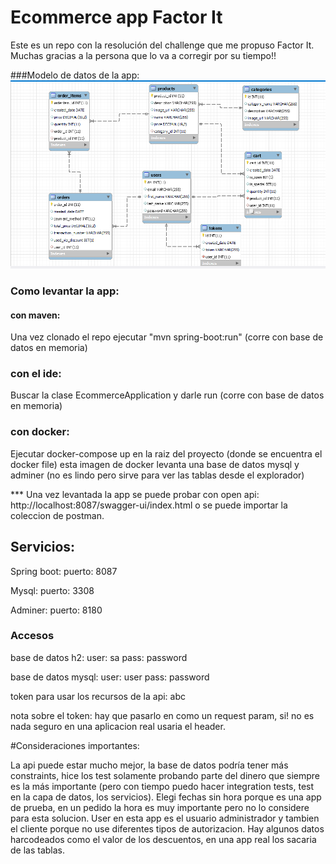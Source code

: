 # Ecommerce app Factor It 
 Este es un repo con la resolución del 
 challenge que me propuso Factor It. Muchas gracias a la persona que lo va a corregir por su tiempo!!
 

###Modelo de datos de la app:
![model](model.png)


### Como levantar la app:
 
#### con maven:
Una vez clonado el repo ejecutar "mvn spring-boot:run" (corre con base de datos en memoria)

### con el ide:
Buscar la clase EcommerceApplication y darle run (corre con base de datos en memoria)

### con docker:
Ejecutar docker-compose up en la raiz del proyecto (donde se encuentra el docker file) esta imagen de docker 
levanta una base de datos mysql y adminer (no es lindo pero sirve para ver las tablas desde el explorador)


*** Una vez levantada la app se puede probar con open api: http://localhost:8087/swagger-ui/index.html o se puede importar la coleccion de postman.


## Servicios:
Spring boot:
  puerto: 8087

Mysql:
  puerto: 3308

Adminer: 
  puerto: 8180


### Accesos

base de datos h2:
  user: sa
  pass: password

base de datos mysql:
  user: user
  pass: password

token para usar los recursos de la api: abc 

nota sobre el token:
hay que pasarlo en como un request param, si! no es nada seguro en una aplicacion real usaria el header.


#Consideraciones importantes:

La api puede estar mucho mejor, la base de datos podría tener más constraints, hice los test solamente probando 
parte del dinero que siempre es la más importante (pero con tiempo puedo hacer integration tests, test en la
capa de datos, los servicios). Elegi fechas sin hora porque es una app de prueba, en un pedido la hora es muy 
importante pero no lo considere para esta solucion. User en esta app es el usuario administrador y tambien 
el cliente porque no use diferentes tipos de autorizacion. Hay algunos datos harcodeados como el valor de los
descuentos, en una app real los sacaria de las tablas.
